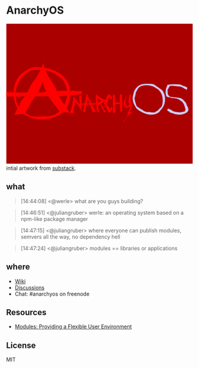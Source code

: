 # AnarchyOS

![anarchy os!](static/images/anarchyos.png)
intial artwork from [substack](https://github.com/substack).

## what

> [14:44:08] <@werle>	 what are you guys building?

> [14:46:51] <@juliangruber>	 werle: an operating system based on a npm-like package manager

> [14:47:15] <@juliangruber>	 where everyone can publish modules, semvers all the way, no dependency hell

> [14:47:24] <@juliangruber>	 modules == libraries or applications

## where

* [Wiki](https://github.com/juliangruber/anarchyos/wiki)
* [Discussions](https://github.com/juliangruber/anarchyos/issues)
* Chat: #anarchyos on freenode

## Resources

* [Modules: Providing a Flexible
User Environment](http://modules.sourceforge.net/docs/Modules-Paper.pdf)

## License

MIT
